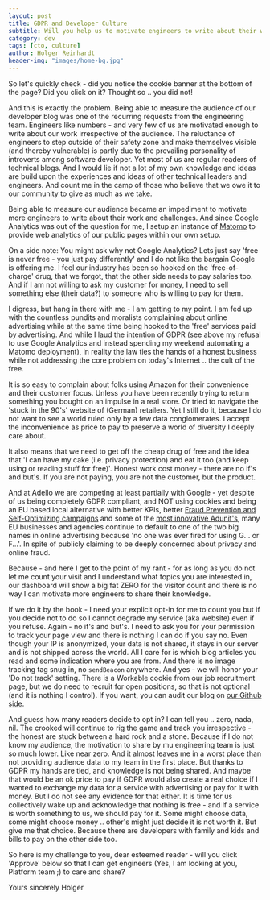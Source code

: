 ```yaml
---
layout: post
title: GDPR and Developer Culture
subtitle: Will you help us to motivate engineers to write about their work?
category: dev
tags: [cto, culture]
author: Holger Reinhardt
header-img: "images/home-bg.jpg"
---
```


So let's quickly check - did you notice the cookie banner at the bottom of the page? Did you click on it? Thought so .. you did not! 

And this is exactly the problem. Being able to measure the audience of our developer blog was one of the recurring requests from the engineering team. Engineers like numbers - and very few of us are motivated enough to write about our work irrespective of the audience. The reluctance of engineers to step outside of their safety zone and make themselves visible (and thereby vulnerable) is partly due to the prevailing personality of introverts among software developer. Yet most of us are regular readers of technical blogs. And I would lie if not a lot of my own knowledge and ideas are build upon the experiences and ideas of other technical leaders and engineers. And count me in the camp of those who believe that we owe it to our community to give as much as we take.

Being able to measure our audience became an impediment to motivate more engineers to write about their work and challenges. And since Google Analytics was out of the question for me, I setup an instance of [Matomo](https://matomo.org) to provide web analytics of our public pages within our own setup. 

On a side note: You might ask why not Google Analytics? Lets just say 'free is never free - you just pay differently' and I do not like the bargain Google is offering me. I feel our industry has been so hooked on the 'free-of-charge' drug, that we forgot, that the other side needs to pay salaries too. And if I am not willing to ask my customer for money, I need to sell something else (their data?) to someone who is willing to pay for them. 

I digress, but hang in there with me - I am getting to my point. I am fed up with the countless pundits and moralists complaining about online advertising while at the same time being hooked to the 'free' services paid by advertising. And while I laud the intention of GDPR (see above my refusal to use Google Analytics and instead spending my weekend automating a Matomo deployment), in reality the law ties the hands of a honest business while not addressing the core problem on today's Internet .. the cult of the free. 

It is so easy to complain about folks using Amazon for their convenience and their customer focus. Unless you have been recently trying to return something you bought on an impulse in a real store. Or tried to navigate the 'stuck in the 90's' website of (German) retailers. Yet I still do it, because I do not want to see a world ruled only by a few data conglomerates. I accept the inconvenience as price to pay to preserve a world of diversity I deeply care about.

It also means that we need to get off the cheap drug of free and the idea that 'I can have my cake (i.e. privacy protection) and eat it too (and keep using or reading stuff for free)'. Honest work cost money - there are no if's and but's. If you are not paying, you are not the customer, but the product.

And at Adello we are competing at least partially with Google - yet despite of us being completely GDPR compliant, and NOT using cookies and being an EU based local alternative with better KPIs, better [Fraud Prevention and Self-Optimizing campaigns](https://www.adello.com/products/our-products/) and some of the [most innovative Adunit's](https://www.adello.com/products/creative-gallery/), many EU businesses and agencies continue to default to one of the two big names in online advertising because 'no one was ever fired for using G... or F...'. In spite of publicly claiming to be deeply concerned about privacy and online fraud. 

Because - and here I get to the point of my rant - for as long as you do not let me count your visit and I understand what topics you are interested in, our dashboard will show a big fat ZERO for the visitor count and there is no way I can motivate more engineers to share their knowledge. 

If we do it by the book - I need your explicit opt-in for me to count you but if you decide not to do so I cannot degrade my service (aka website) even if you refuse. Again - no if's and but's. I need to ask you for your permission to track your page view and there is nothing I can do if you say no. Even though your IP is anonymized, your data is not shared, it stays in our server and is not shipped across the world. All I care for is which blog articles you read and some indication where you are from. And there is no image tracking tag snug in, no `sendBeacon` anywhere. And yes - we will honor your 'Do not track' setting. There is a Workable cookie from our job recruitment page, but we do need to recruit for open positions, so that is not optional (and it is nothing I control). If you want, you can audit our blog on [our Github side](https://github.com/adello/adello.github.io).

And guess how many readers decide to opt in? I can tell you .. zero, nada, nil. The crooked will continue to rig the game and track you irrespective - the honest are stuck between a hard rock and a stone. Because if I do not know my audience, the motivation to share by mu engineering team is just so much lower. Like near zero. And it almost leaves me in a worst place than not providing audience data to my team in the first place. But thanks to GDPR my hands are tied, and knowledge is not being shared. And maybe that would be an ok price to pay if GDPR would also create a real choice if I wanted to exchange my data for a service with advertising or pay for it with money. But I do not see any evidence for that either. It is time for us collectively wake up and acknowledge that nothing is free - and if a service is worth something to us, we should pay for it. Some might choose data, some might choose money .. other's might just decide it is not worth it. But give me that choice. Because there are developers with family and kids and bills to pay on the other side too.

So here is my challenge to you, dear esteemed reader - will you click 'Approve' below so that I can get engineers (Yes, I am looking at you, Platform team ;) to care and share?

Yours sincerely
Holger